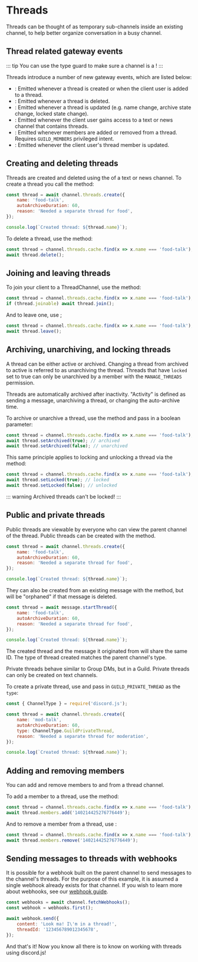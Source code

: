 # Threads

Threads can be thought of as temporary sub-channels inside an existing channel, to help better organize conversation in a busy channel.

## Thread related gateway events

::: tip
You can use the <DocsLink path="class/ThreadChannel?scrollTo=isThread" type="method" /> type guard to make sure a channel is a <DocsLink path="class/ThreadChannel" />!
:::

Threads introduce a number of new gateway events, which are listed below:

- <DocsLink path="class/Client?scrollTo=e-threadCreate" />: Emitted whenever a thread is created or when the client user is added to a thread.
- <DocsLink path="class/Client?scrollTo=e-threadDelete" />: Emitted whenever a thread is deleted.
- <DocsLink path="class/Client?scrollTo=e-threadUpdate" />: Emitted whenever a thread is updated (e.g. name change, archive state change, locked state change).
- <DocsLink path="class/Client?scrollTo=e-threadListSync" />: Emitted whenever the client user gains access to a text or news channel that contains threads.
- <DocsLink path="class/Client?scrollTo=e-threadMembersUpdate" />: Emitted whenever members are added or removed from a thread. Requires <code>GUILD_MEMBERS</code> privileged intent.
- <DocsLink path="class/Client?scrollTo=e-threadMemberUpdate" />: Emitted whenever the client user's thread member is updated.

## Creating and deleting threads

Threads are created and deleted using the <DocsLink path="class/ThreadManager" /> of a text or news channel.
To create a thread you call the <DocsLink path="class/ThreadManager?scrollTo=create" type="method" /> method:

<!-- eslint-skip -->

```js
const thread = await channel.threads.create({
	name: 'food-talk',
	autoArchiveDuration: 60,
	reason: 'Needed a separate thread for food',
});

console.log(`Created thread: ${thread.name}`);
```

To delete a thread, use the <DocsLink path="class/ThreadChannel?scrollTo=delete" type="method" /> method:

<!-- eslint-skip -->

```js
const thread = channel.threads.cache.find(x => x.name === 'food-talk');
await thread.delete();
```

## Joining and leaving threads

To join your client to a ThreadChannel, use the <DocsLink path="class/ThreadChannel?scrollTo=join" type="method" /> method:

<!-- eslint-skip -->

```js
const thread = channel.threads.cache.find(x => x.name === 'food-talk');
if (thread.joinable) await thread.join();
```

And to leave one, use <DocsLink path="class/ThreadChannel?scrollTo=leave" type="method" />;

<!-- eslint-skip -->

```js
const thread = channel.threads.cache.find(x => x.name === 'food-talk');
await thread.leave();
```

## Archiving, unarchiving, and locking threads

A thread can be either active or archived. Changing a thread from archived to active is referred to as unarchiving the thread. Threads that have `locked` set to true can only be unarchived by a member with the `MANAGE_THREADS` permission.

Threads are automatically archived after inactivity. "Activity" is defined as sending a message, unarchiving a thread, or changing the auto-archive time.

To archive or unarchive a thread, use the <DocsLink path="class/ThreadChannel?scrollTo=setArchived" type="method" /> method and pass in a boolean parameter:

<!-- eslint-skip -->

```js
const thread = channel.threads.cache.find(x => x.name === 'food-talk');
await thread.setArchived(true); // archived
await thread.setArchived(false); // unarchived
```


This same principle applies to locking and unlocking a thread via the <DocsLink path="class/ThreadChannel?scrollTo=setLocked" type="method" /> method:

<!-- eslint-skip -->

```js 
const thread = channel.threads.cache.find(x => x.name === 'food-talk');
await thread.setLocked(true); // locked
await thread.setLocked(false); // unlocked
```

::: warning
Archived threads can't be locked!
:::

## Public and private threads

Public threads are viewable by everyone who can view the parent channel of the thread. Public threads can be created with the <DocsLink path="class/ThreadManager?scrollTo=create" type="method" /> method.

<!-- eslint-skip -->

```js {4}
const thread = await channel.threads.create({
	name: 'food-talk',
	autoArchiveDuration: 60,
	reason: 'Needed a separate thread for food',
});

console.log(`Created thread: ${thread.name}`);
```

They can also be created from an existing message with the <DocsLink path="class/Message?scrollTo=startThread" type="method" /> method, but will be "orphaned" if that message is deleted.

<!-- eslint-skip -->

```js {4}
const thread = await message.startThread({
	name: 'food-talk',
	autoArchiveDuration: 60,
	reason: 'Needed a separate thread for food',
});

console.log(`Created thread: ${thread.name}`);
```

The created thread and the message it originated from will share the same ID. The type of thread created matches the parent channel's type.

Private threads behave similar to Group DMs, but in a Guild. Private threads can only be created on text channels.

To create a private thread, use <DocsLink path="class/ThreadManager?scrollTo=create" type="method" /> and pass in `GUILD_PRIVATE_THREAD` as the `type`:

<!-- eslint-skip -->

```js {4}
const { ChannelType } = require('discord.js');

const thread = await channel.threads.create({
	name: 'mod-talk',
	autoArchiveDuration: 60,
	type: ChannelType.GuildPrivateThread,
	reason: 'Needed a separate thread for moderation',
});

console.log(`Created thread: ${thread.name}`);
```

## Adding and removing members

You can add and remove members to and from a thread channel.

To add a member to a thread, use the <DocsLink path="class/ThreadMemberManager?scrollTo=add" type="method" /> method:

<!-- eslint-skip -->

```js
const thread = channel.threads.cache.find(x => x.name === 'food-talk');
await thread.members.add('140214425276776449');
```

And to remove a member from a thread, use <DocsLink path="class/ThreadMemberManager?scrollTo=remove" type="method" />:

<!-- eslint-skip -->

```js
const thread = channel.threads.cache.find(x => x.name === 'food-talk');
await thread.members.remove('140214425276776449');
```

## Sending messages to threads with webhooks

It is possible for a webhook built on the parent channel to send messages to the channel's threads. For the purpose of this example, it is assumed a single webhook already exists for that channel. If you wish to learn more about webhooks, see our [webhook guide](/popular-topics/webhooks.md).

```js
const webhooks = await channel.fetchWebhooks();
const webhook = webhooks.first();

await webhook.send({
	content: 'Look ma! I\'m in a thread!',
	threadId: '123456789012345678',
});
```

And that's it! Now you know all there is to know on working with threads using discord.js!
